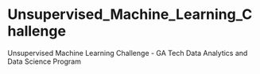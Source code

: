 # Unsupervised_Machine_Learning_Challenge
Unsupervised Machine Learning Challenge - GA Tech Data Analytics and Data Science Program
